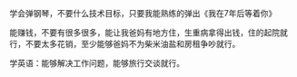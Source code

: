 学会弹钢琴，不要什么技术目标，只要我能熟练的弹出《我在7年后等着你》

能赚钱，不要有很多很多，能让我爸妈有地方住，生重病拿得出钱，住的起院就行，不要太多花销，至少能够爸妈不为柴米油盐和房租争吵就行。

学英语：能够解决工作问题，能够旅行交谈就行。
